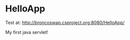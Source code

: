 HelloApp
========
Test at: http://broncoswap.csproject.org:8080/HelloApp/

My first java servlet!




